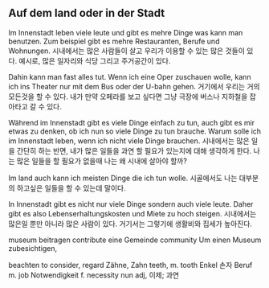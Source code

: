 
## Auf dem land oder in der Stadt 

Im Innenstadt leben viele leute und gibt es mehre Dinge was kann man benutzen. Zum beispiel gibt es mehre Restauranten, Berufe und Wohnungen. 
시내에서는 많은 사람들이 살고 우리가 이용할 수 있는 많은 것들이 있다. 예시로, 많은 일자리와 식당 그리고 주거공간이 있다. 

Dahin kann man fast alles tut. Wenn ich eine Oper zuschauen wolle, kann ich ins Theater nur mit dem Bus oder der U-bahn gehen. 
거기에서 우리는 거의 모든것을 할 수 있다. 내가 만약 오페라를 보고 싶다면 그냥 극장에 버스나 지하철을 잡아타고 갈 수 있다. 

Während im Innenstadt gibt es viele Dinge einfach zu tun, auch gibt es mir etwas zu denken, ob ich nun so viele Dinge zu tun brauche. Warum solle ich im Innenstadt leben, wenn ich nicht viele Dinge brauchen. 
시내에서는 많은 일을 간단히 하는 반면, 내가 많은 일들을 과연 할 필요가 있는지에 대해 생각하게 한다. 나는 많은 일들을 할 필요가 없을때 나는 왜 시내에 살아야 할까? 

Im land auch kann ich meisten Dinge die ich tun wolle.
시골에서도 나는 대부분의 하고싶은 일들을 할 수 있는데 말이다. 

 In Innenstadt gibt es nicht nur viele Dinge sondern auch viele leute. Daher gibt es also Lebenserhaltungskosten und Miete zu hoch steigen. 
시내에서는 많은일 뿐만 아니라 많은 사람이 있다.  거기서는 그렇기에 생활비와 집세가 높아진다. 

museum beitragen    contribute
eine Gemeinde       community
Um einen Museum zubesichtigen, 

beachten        to consider, regard
Zähne, Zahn      teeth, m. tooth
Enkel           손자
Beruf           m. job
Notwendigkeit   f. necessity
nun             adj, 이제; 과연
